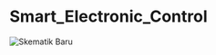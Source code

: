 # Smart_Electronic_Control

![Skematik Baru](https://github.com/im2nadif/Smart_Electronic_Control/assets/91717104/2d2a6281-427f-4c7d-b41c-e8f412733d92)
